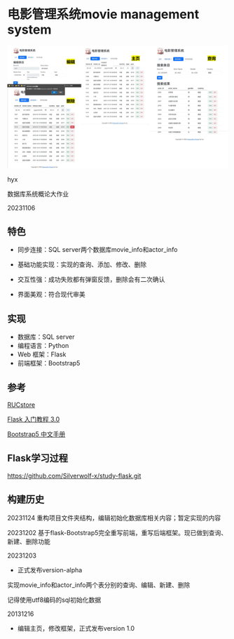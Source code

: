 # 电影管理系统movie management system

![功能预览](_doc/功能.jpg)

hyx

数据库系统概论大作业

20231106

## 特色

- 同步连接：SQL server两个数据库movie_info和actor_info
- 基础功能实现：实现的查询、添加、修改、删除

- 交互性强：成功失败都有弹窗反馈，删除会有二次确认
- 界面美观：符合现代审美

## 实现

- 数据库：SQL server
- 编程语言：Python
- Web 框架：Flask
- 前端框架：Bootstrap5

## 参考

[RUCstore](https://git.ruc.edu.cn/gengdy/rustore)

[Flask 入门教程 3.0](https://helloflask.com/book/3/)

[Bootstrap5 中文手册](https://www.bootstrap.cn/doc/book/2.html)

## Flask学习过程

https://github.com/Silverwolf-x/study-flask.git

## 构建历史

20231124
重构项目文件夹结构，编辑初始化数据库相关内容；暂定实现的内容

20231202
基于flask-Bootstrap5完全重写前端，重写后端框架。现已做到查询、新建、删除功能

20231203

- 正式发布version-alpha

实现movie_info和actor_info两个表分别的查询、编辑、新建、删除

记得使用utf8编码的sql初始化数据

20131216
- 编辑主页，修改框架，正式发布version 1.0